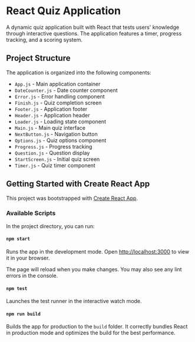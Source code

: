 # React Quiz Application

A dynamic quiz application built with React that tests users' knowledge through interactive questions. The application features a timer, progress tracking, and a scoring system.

## Project Structure

The application is organized into the following components:

- `App.js` - Main application container
- `DateCounter.js` - Date counter component
- `Error.js` - Error handling component
- `Finish.js` - Quiz completion screen
- `Footer.js` - Application footer
- `Header.js` - Application header
- `Loader.js` - Loading state component
- `Main.js` - Main quiz interface
- `NextButton.js` - Navigation button
- `Options.js` - Quiz options component
- `Progress.js` - Progress tracking
- `Question.js` - Question display
- `StartScreen.js` - Initial quiz screen
- `Timer.js` - Quiz timer component

## Getting Started with Create React App

This project was bootstrapped with [Create React App](https://github.com/facebook/create-react-app).

### Available Scripts

In the project directory, you can run:

#### `npm start`

Runs the app in the development mode.
Open [http://localhost:3000](http://localhost:3000) to view it in your browser.

The page will reload when you make changes.
You may also see any lint errors in the console.

#### `npm test`

Launches the test runner in the interactive watch mode.

#### `npm run build`

Builds the app for production to the `build` folder.
It correctly bundles React in production mode and optimizes the build for the best performance.
